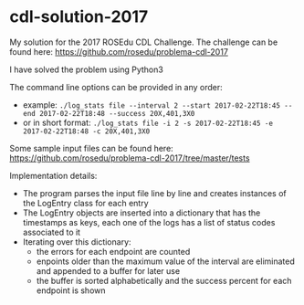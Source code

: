 # cdl-solution-2017
My solution for the 2017 ROSEdu CDL Challenge. The challenge can be found here: https://github.com/rosedu/problema-cdl-2017

I have solved the problem using Python3

The command line options can be provided in any order:

  - example: ```./log_stats file --interval 2 --start 2017-02-22T18:45 --end 2017-02-22T18:48 --success 20X,401,3X0```
  - or in short format: ```./log_stats file -i 2 -s 2017-02-22T18:45 -e 2017-02-22T18:48 -c 20X,401,3X0```

Some sample input files can be found here: https://github.com/rosedu/problema-cdl-2017/tree/master/tests

Implementation details:

- The program parses the input file line by line and creates instances of the LogEntry class for each entry
- The LogEntry objects are inserted into a dictionary that has the timestamps as keys, each one of the logs has a list of status codes associated to it
- Iterating over this dictionary:
  - the errors for each endpoint are counted
  - enpoints older than the maximum value of the interval are eliminated and appended to a buffer for later use
  - the buffer is sorted alphabetically and the success percent for each endpoint is shown
